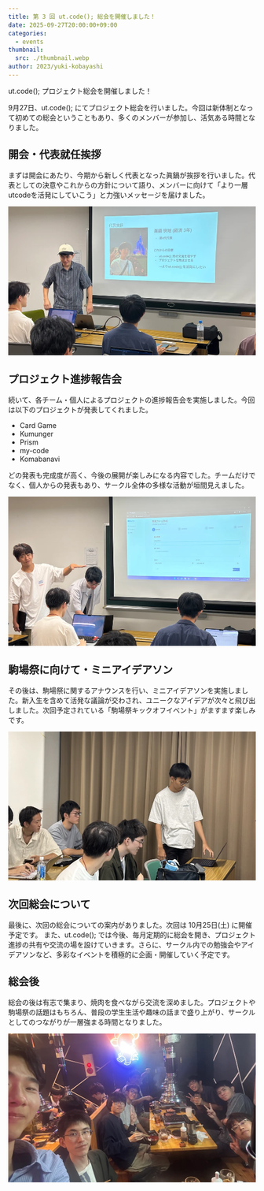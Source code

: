 ```yaml
---
title: 第 3 回 ut.code(); 総会を開催しました！
date: 2025-09-27T20:00:00+09:00
categories:
  - events
thumbnail:
  src: ./thumbnail.webp
author: 2023/yuki-kobayashi
---
```


ut.code(); プロジェクト総会を開催しました！

9月27日、ut.code(); にてプロジェクト総会を行いました。今回は新体制となって初めての総会ということもあり、多くのメンバーが参加し、活気ある時間となりました。

## 開会・代表就任挨拶

まずは開会にあたり、今期から新しく代表となった眞鍋が挨拶を行いました。代表としての決意やこれからの方針について語り、メンバーに向けて「より一層utcodeを活発にしていこう」と力強いメッセージを届けました。

![新代表からの挨拶](./new-leader-greeting.webp)

## プロジェクト進捗報告会

続いて、各チーム・個人によるプロジェクトの進捗報告会を実施しました。今回は以下のプロジェクトが発表してくれました。

- Card Game
- Kumunger
- Prism
- my-code
- Komabanavi

どの発表も完成度が高く、今後の展開が楽しみになる内容でした。チームだけでなく、個人からの発表もあり、サークル全体の多様な活動が垣間見えました。

![プロジェクト進捗報告会](./project-progress.webp)

## 駒場祭に向けて・ミニアイデアソン

その後は、駒場祭に関するアナウンスを行い、ミニアイデアソンを実施しました。新入生を含めて活発な議論が交わされ、ユニークなアイデアが次々と飛び出しました。次回予定されている「駒場祭キックオフイベント」がますます楽しみです。

![ミニアイデアソン](./mini-idea-thon.webp)

## 次回総会について

最後に、次回の総会についての案内がありました。次回は 10月25日(土) に開催予定です。
また、ut.code(); では今後、毎月定期的に総会を開き、プロジェクト進捗の共有や交流の場を設けていきます。さらに、サークル内での勉強会やアイデアソンなど、多彩なイベントを積極的に企画・開催していく予定です。

## 総会後

総会の後は有志で集まり、焼肉を食べながら交流を深めました。プロジェクトや駒場祭の話題はもちろん、普段の学生生活や趣味の話まで盛り上がり、サークルとしてのつながりが一層強まる時間となりました。

![焼き肉](./yakiniku.webp)

